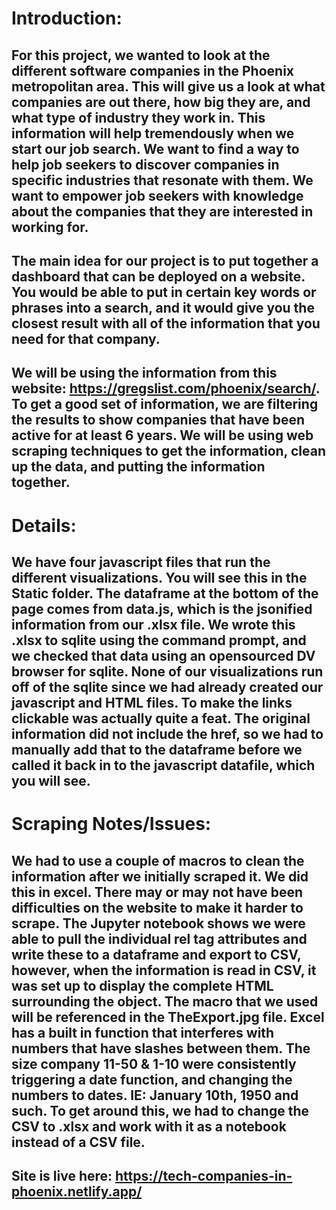 # Introduction:

## For this project, we wanted to look at the different software companies in the Phoenix metropolitan area. This will give us a look at what companies are out there, how big they are, and what type of industry they work in. This information will help tremendously when we start our job search. We want to find a way to help job seekers to discover companies in specific industries that resonate with them. We want to empower job seekers with knowledge about the companies that they are interested in working for.

## The main idea for our project is to put together a dashboard that can be deployed on a website. You would be able to put in certain key words or phrases into a search, and it would give you the closest result with all of the information that you need for that company.

## We will be using the information from this website: https://gregslist.com/phoenix/search/. To get a good set of information, we are filtering the results to show companies that have been active for at least 6 years. We will be using web scraping techniques to get the information, clean up the data, and putting the information together.

# Details:

## We have four javascript files that run the different visualizations. You will see this in the Static folder. The dataframe at the bottom of the page comes from data.js, which is the jsonified information from our .xlsx file. We wrote this .xlsx to sqlite using the command prompt, and we checked that data using an opensourced DV browser for sqlite. None of our visualizations run off of the sqlite since we had already created our javascript and HTML files. To make the links clickable was actually quite a feat. The original information did not include the href, so we had to manually add that to the dataframe before we called it back in to the javascript datafile, which you will see.

# Scraping Notes/Issues:

## We had to use a couple of macros to clean the information after we initially scraped it. We did this in excel. There may or may not have been difficulties on the website to make it harder to scrape. The Jupyter notebook shows we were able to pull the individual rel tag attributes and write these to a dataframe and export to CSV, however, when the information is read in CSV, it was set up to display the complete HTML surrounding the object. The macro that we used will be referenced in the TheExport.jpg file. Excel has a built in function that interferes with numbers that have slashes between them. The size company 11-50 & 1-10 were consistently triggering a date function, and changing the numbers to dates. IE: January 10th, 1950 and such. To get around this, we had to change the CSV to .xlsx and work with it as a notebook instead of a CSV file.


## Site is live here: https://tech-companies-in-phoenix.netlify.app/


